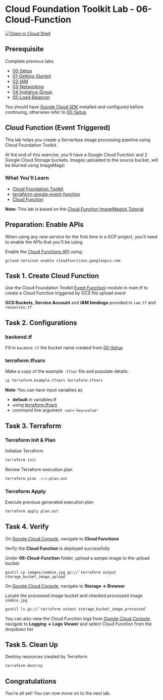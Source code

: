 
# Cloud Foundation Toolkit Lab - 06-Cloud-Function
[![Open in Cloud Shell](https://gstatic.com/cloudssh/images/open-btn.svg)](https://ssh.cloud.google.com/cloudshell/editor?cloudshell_git_repo=https%3A%2F%2Fgithub.com%2Fterraform-google-modules%2Fcloud-foundation-training&cloudshell_git_branch=master&cloudshell_open_in_editor=main.tf&cloudshell_tutorial=README.md&cloudshell_working_dir=06-Cloud-Function)

## Prerequisite

Complete previous labs
* [00-Setup](https://github.com/terraform-google-modules/cloud-foundation-training/tree/master/00-Setup/README.md)
* [01-Getting-Started](https://github.com/terraform-google-modules/cloud-foundation-training/tree/master/01-Getting-Started/README.md)
* [02-IAM](https://github.com/terraform-google-modules/cloud-foundation-training/tree/master/02-IAM/README.md)
* [03-Networking](https://github.com/terraform-google-modules/cloud-foundation-training/tree/master/03-Networking/README.md)
* [04-Instance-Group](https://github.com/terraform-google-modules/cloud-foundation-training/tree/master/04-Instance-Group/README.md)
* [05-Load-Balancer](https://github.com/terraform-google-modules/cloud-foundation-training/tree/master/05-Load-Balancer/README.md)

You should have [Google Cloud SDK](https://cloud.google.com/sdk/docs/downloads-interactive) installed and configured before continuing, otherwise refer to [00-Setup](https://github.com/terraform-google-modules/cloud-foundation-training/tree/master/00-Setup/README.md)

## Cloud Function (Event Triggered)

This lab helps you create a Serverless image processing pipeline using Cloud Foundation Toolkit.

At the end of this exercise, you'll have a Google Cloud Function and 2 Google Cloud Storage buckets. Images uploaded to the source bucket, will be blurred using ImageMagic

### What You'll Learn

* [Cloud Foundation Toolkit](https://cloud.google.com/foundation-toolkit/)
* [terraform-google-event-function](https://github.com/terraform-google-modules/terraform-google-event-function)
* [Cloud Function](https://cloud.google.com/functions#documentation)


**Note**: This lab is based on the [Cloud Function ImageMagick Tutorial](https://cloud.google.com/functions/docs/tutorials/imagemagick#functions-prepare-environment-python)

## Preparation: Enable APIs
When using any new service for the first time in a GCP project, you'll need to enable the APIs that you'll be using.

Enable the [Cloud Functions API](https://cloud.google.com/functions/docs/reference/rest) using:
```
gcloud services enable cloudfunctions.googleapis.com
```

## Task 1. Create Cloud Function

Use the Cloud Foundation Toolkit [Event Function](https://github.com/terraform-google-modules/terraform-google-event-function)) module in main.tf to create a Cloud Function triggered by GCS file upload event

**GCS Buckets**, **Service Account** and **IAM bindings** provided in `iam.tf` and `resources.tf`

## Task 2. Configurations

### backend.tf

Fill in `backend.tf` the bucket name created from [00-Setup](https://github.com/terraform-google-modules/cloud-foundation-training/tree/master/00-Setup/README.md)

### terraform.tfvars

Make a copy of the example `.tfvar` file and populate details.
```bash
cp terraform.example.tfvars terraform.tfvars
```

**Note**: You can have input variables as

* **default** in variables.tf
* using [terraform.tfvars](https://www.terraform.io/docs/configuration/variables.html#variable-definitions-tfvars-files)
* command line argument `-var='key=value'`

## Task 3. Terraform

### Terraform Init & Plan
Initialize Terraform
```bash
terraform init
```

Review Terraform execution plan
```bash
terraform plan -out=plan.out
```

### Terraform Apply

Execute previous generated execution plan

```bash
terraform apply plan.out
```

## Task 4. Verify

On [Google Cloud Console](https://console.cloud.google.com/), navigate to **Cloud Functions**

Verify the **Cloud Function** is deployed successfully

Under **06-Cloud-Function** folder, upload a sampe image to the upload bucket
```
gsutil cp images/zombie.jpg gs://`terraform output storage_bucket_image_upload`
```

On [Google Cloud Console](https://console.cloud.google.com/), navigate to **Storage -> Browser**

Locate the processed image bucket and checked processed image `zombie.jpg`
```bash
gsutil ls gs://`terraform output storage_bucket_image_processed`
```

You can also view the Cloud Function logs from [Google Cloud Console](https://console.cloud.google.com/), navigate to **Logging -> Logs Viewer** and select Cloud Function from the dropdown list

## Task 5. Clean Up

Destroy resources created by Terraform

```bash
terraform destroy
```

## Congratulations

<walkthrough-conclusion-trophy></walkthrough-conclusion-trophy>

You’re all set! You can now move on to the next lab.
